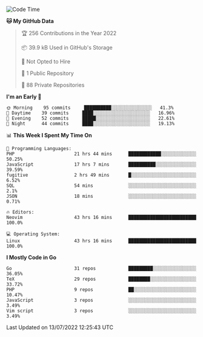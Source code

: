 
<!--START_SECTION:waka-->
![Code Time](http://img.shields.io/badge/Code%20Time-2%2C247%20hrs%2034%20mins-blue)

**🐱 My GitHub Data** 

> 🏆 256 Contributions in the Year 2022
 > 
> 📦 39.9 kB Used in GitHub's Storage 
 > 
> 🚫 Not Opted to Hire
 > 
> 📜 1 Public Repository 
 > 
> 🔑 88 Private Repositories  
 > 
**I'm an Early 🐤** 

```text
🌞 Morning    95 commits     ██████████░░░░░░░░░░░░░░░   41.3% 
🌆 Daytime    39 commits     ████░░░░░░░░░░░░░░░░░░░░░   16.96% 
🌃 Evening    52 commits     █████░░░░░░░░░░░░░░░░░░░░   22.61% 
🌙 Night      44 commits     ████░░░░░░░░░░░░░░░░░░░░░   19.13%

```


📊 **This Week I Spent My Time On** 

```text
💬 Programming Languages: 
PHP                      21 hrs 44 mins      ████████████░░░░░░░░░░░░░   50.25% 
JavaScript               17 hrs 7 mins       ██████████░░░░░░░░░░░░░░░   39.59% 
fugitive                 2 hrs 49 mins       █░░░░░░░░░░░░░░░░░░░░░░░░   6.52% 
SQL                      54 mins             ░░░░░░░░░░░░░░░░░░░░░░░░░   2.1% 
JSON                     18 mins             ░░░░░░░░░░░░░░░░░░░░░░░░░   0.71%

🔥 Editors: 
Neovim                   43 hrs 16 mins      █████████████████████████   100.0%

💻 Operating System: 
Linux                    43 hrs 16 mins      █████████████████████████   100.0%

```

**I Mostly Code in Go** 

```text
Go                       31 repos            █████████░░░░░░░░░░░░░░░░   36.05% 
TeX                      29 repos            ████████░░░░░░░░░░░░░░░░░   33.72% 
PHP                      9 repos             ██░░░░░░░░░░░░░░░░░░░░░░░   10.47% 
JavaScript               3 repos             ░░░░░░░░░░░░░░░░░░░░░░░░░   3.49% 
Vim script               3 repos             ░░░░░░░░░░░░░░░░░░░░░░░░░   3.49%

```



 Last Updated on 13/07/2022 12:25:43 UTC
<!--END_SECTION:waka-->
